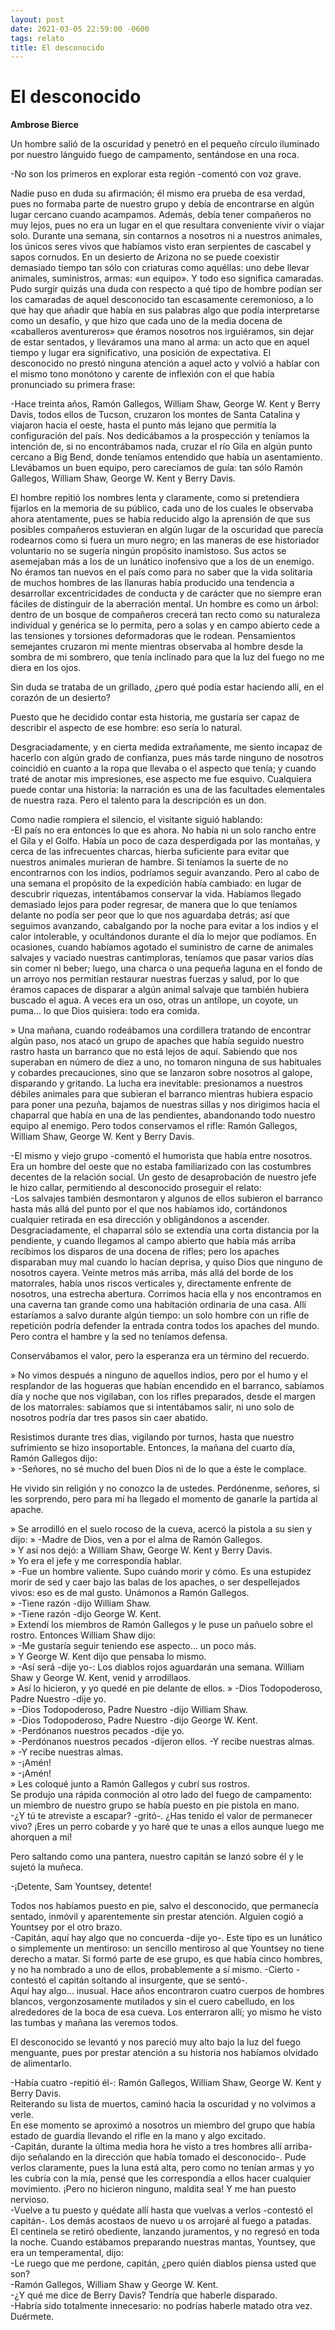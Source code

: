```yaml
---
layout: post
date: 2021-03-05 22:59:00 -0600
tags: relato
title: El desconocido
---
```


# El desconocido
**Ambrose Bierce**

Un hombre salió de la oscuridad y penetró en el pequeño círculo iluminado por nuestro lánguido fuego de campamento, sentándose en una roca.

-No son los primeros en explorar esta región -comentó con voz grave.

Nadie puso en duda su afirmación; él mismo era prueba de esa verdad, pues no formaba parte de nuestro grupo y debía de encontrarse en algún lugar cercano cuando acampamos. Además, debía tener compañeros no muy lejos, pues no era un lugar en el que resultara conveniente vivir o viajar solo. Durante una semana, sin contarnos a nosotros ni a nuestros animales, los únicos seres vivos que habíamos visto eran serpientes de cascabel y sapos cornudos. En un desierto de Arizona no se puede coexistir demasiado tiempo tan sólo con criaturas como aquéllas: uno debe llevar animales, suministros, armas: «un equipo». Y todo eso significa camaradas. Pudo surgir quizás una duda con respecto a qué tipo de hombre podían ser los camaradas de aquel desconocido tan escasamente ceremonioso, a lo que hay que añadir que había en sus palabras algo que podía interpretarse como un desafío, y que hizo que
cada uno de la media docena de «caballeros aventureros» que éramos nosotros nos irguiéramos, sin dejar de estar sentados, y lleváramos una mano al arma: un acto que en aquel tiempo y lugar era significativo, una posición de expectativa. El desconocido no prestó ninguna atención a aquel acto y volvió a hablar con el mismo tono monótono y carente de inflexión con el que había pronunciado su primera frase:

-Hace treinta años, Ramón Gallegos, William Shaw, George W. Kent y Berry Davis, todos ellos de Tucson, cruzaron los montes de Santa Catalina y viajaron hacia el oeste, hasta el punto más lejano que permitía la configuración del país. Nos dedicábamos a la prospección y teníamos la intención de, si no encontrábamos nada, cruzar el río Gila en algún punto cercano a Big Bend, donde teníamos entendido que había un asentamiento. Llevábamos un buen equipo, pero carecíamos de guía: tan sólo Ramón Gallegos, William Shaw, George W. Kent y Berry Davis.

El hombre repitió los nombres lenta y claramente, como si pretendiera fijarlos en la memoria de su público, cada uno de los cuales le observaba ahora atentamente, pues se había reducido algo la aprensión de que sus posibles compañeros estuvieran en algún lugar de la oscuridad que parecía rodearnos como si fuera un muro negro; en las maneras de ese historiador voluntario no se sugería ningún propósito inamistoso. Sus actos se asemejaban más a los de un lunático inofensivo que a los de un enemigo. No éramos tan nuevos en el país como para no saber que la vida solitaria de muchos hombres de las llanuras había producido una tendencia a desarrollar excentricidades de conducta y de carácter que no siempre eran fáciles de distinguir de la aberración mental. Un hombre es como un árbol: dentro de un bosque de compañeros crecerá tan recto como su naturaleza individual y genérica se lo permita, pero a solas y en campo abierto cede a las tensiones y torsiones deformadoras que le rodean. Pensamientos semejantes cruzaron mi mente mientras observaba al hombre desde la sombra de mi sombrero, que tenía inclinado para que la luz del fuego no me diera en los ojos.

Sin duda se trataba de un grillado, ¿pero qué podía estar haciendo allí, en el corazón de un desierto?

Puesto que he decidido contar esta historia, me gustaría ser capaz de describir el aspecto de ese hombre: eso sería lo natural.

Desgraciadamente, y en cierta medida extrañamente, me siento incapaz de hacerlo con algún grado de confianza, pues más tarde ninguno de nosotros coincidió en cuanto a la ropa que llevaba o el aspecto que tenía; y cuando traté de anotar mis impresiones, ese aspecto me fue esquivo. Cualquiera puede contar una historia: la narración es una de las facultades elementales de nuestra raza. Pero el talento para la descripción es un don.

Como nadie rompiera el silencio, el visitante siguió hablando:  
-El país no era entonces lo que es ahora. No había ni un solo rancho entre el Gila y el Golfo. Había un poco de caza desperdigada por las montañas, y cerca de las infrecuentes charcas, hierba suficiente para evitar que nuestros animales murieran de hambre. Si teníamos la suerte de no encontrarnos con los indios, podríamos seguir avanzando. Pero al cabo de una semana el propósito de la expedición había cambiado: en lugar de descubrir riquezas, intentábamos conservar la vida. Habíamos llegado demasiado lejos para poder regresar, de manera que lo que teníamos delante no podía ser peor que lo que nos aguardaba detrás; así que seguimos avanzando, cabalgando por la noche para evitar a los indios y el calor intolerable, y ocultándonos durante el día lo mejor
que podíamos. En ocasiones, cuando habíamos agotado el suministro de carne de animales salvajes y vaciado nuestras cantimploras, teníamos que pasar varios días sin comer ni beber; luego, una charca o una pequeña laguna en el fondo de un arroyo nos permitían restaurar nuestras fuerzas y salud, por lo que éramos capaces de disparar a algún animal salvaje que también hubiera buscado el agua. A veces era un oso, otras un antílope, un coyote, un puma... lo que Dios quisiera: todo era comida.

» Una mañana, cuando rodeábamos una cordillera tratando de encontrar algún paso, nos atacó un grupo de apaches que había seguido nuestro rastro hasta un barranco que no está lejos de aquí. Sabiendo que nos superaban en número de diez a uno, no tomaron ninguna de sus habituales y cobardes precauciones, sino que se lanzaron sobre nosotros al galope, disparando y gritando. La lucha era inevitable: presionamos a nuestros débiles animales para que subieran el barranco mientras hubiera espacio para poner una pezuña, bajamos de nuestras sillas y nos dirigimos hacia el chaparral que había en una de las pendientes, abandonando todo nuestro equipo al enemigo. Pero todos conservamos el rifle: Ramón Gallegos, William Shaw, George W. Kent y Berry Davis.

-El mismo y viejo grupo -comentó el humorista que había entre nosotros.  
Era un hombre del oeste que no estaba familiarizado con las costumbres decentes de la relación social. Un gesto de desaprobación de nuestro jefe le hizo callar, permitiendo al desconocido proseguir el relato:  
-Los salvajes también desmontaron y algunos de ellos subieron el barranco hasta más allá del punto por el que nos habíamos ido,
cortándonos cualquier retirada en esa dirección y obligándonos a ascender. Desgraciadamente, el chaparral sólo se extendía una corta distancia por la pendiente, y cuando llegamos al campo abierto que había más arriba recibimos los disparos de una docena de rifles; pero los apaches disparaban muy mal cuando lo hacían deprisa, y quiso Dios que ninguno de nosotros cayera. Veinte metros más arriba, más allá del borde de los matorrales, había unos riscos verticales y, directamente enfrente de nosotros, una estrecha abertura. Corrimos hacia ella y nos encontramos en una caverna tan grande como una habitación ordinaria de una casa. Allí estaríamos a salvo durante algún tiempo: un solo hombre con un rifle de repetición podría defender la entrada contra todos los
apaches del mundo. Pero contra el hambre y la sed no teníamos defensa.

Conservábamos el valor, pero la esperanza era un término del recuerdo.

» No vimos después a ninguno de aquellos indios, pero por el humo y el resplandor de las hogueras que habían encendido en el barranco, sabíamos día y noche que nos vigilaban, con los rifles preparados, desde el margen de los matorrales: sabíamos que si intentábamos salir, ni uno solo de nosotros podría dar tres pasos sin caer abatido.

Resistimos durante tres días, vigilando por turnos, hasta que nuestro sufrimiento se hizo insoportable. Entonces, la mañana del cuarto día, Ramón Gallegos dijo:  
» -Señores, no sé mucho del buen Dios ni de lo que a éste le complace.

He vivido sin religión y no conozco la de ustedes. Perdónenme, señores, si les sorprendo, pero para mí ha llegado el momento de ganarle la partida al apache.

» Se arrodilló en el suelo rocoso de la cueva, acercó la pistola a su sien y dijo:
» -Madre de Dios, ven a por el alma de Ramón Gallegos.  
» Y así nos dejó: a William Shaw, George W. Kent y Berry Davis.  
» Yo era el jefe y me correspondía hablar.  
» -Fue un hombre valiente. Supo cuándo morir y cómo. Es una estupidez morir de sed y caer bajo las balas de los apaches, o ser despellejados vivos: eso es de mal gusto. Unámonos a Ramón Gallegos.  
» -Tiene razón -dijo William Shaw.  
» -Tiene razón -dijo George W. Kent.  
» Extendí los miembros de Ramón Gallegos y le puse un pañuelo sobre el rostro. Entonces William Shaw dijo:  
» -Me gustaría seguir teniendo ese aspecto... un poco más.  
» Y George W. Kent dijo que pensaba lo mismo.  
» -Así será -dije yo-: Los diablos rojos aguardarán una semana. William Shaw y George W. Kent, venid y arrodillaos.  
» Así lo hicieron, y yo quedé en pie delante de ellos. » -Dios Todopoderoso, Padre Nuestro -dije yo.  
» -Dios Todopoderoso, Padre Nuestro -dijo William Shaw.  
» -Dios Todopoderoso, Padre Nuestro -dijo George W. Kent.  
» -Perdónanos nuestros pecados -dije yo.  
» -Perdónanos nuestros pecados -dijeron ellos. -Y recibe nuestras almas.  
» -Y recibe nuestras almas.  
» -¡Amén!  
» -¡Amén!  
» Les coloqué junto a Ramón Gallegos y cubrí sus rostros.  
Se produjo una rápida conmoción al otro lado del fuego de campamento:  
un miembro de nuestro grupo se había puesto en pie pistola en mano.  
-¿Y tú te atreviste a escapar? -gritó-. ¿Has tenido el valor de permanecer vivo? ¡Eres un perro cobarde y yo haré que te unas a ellos aunque luego me ahorquen a mí!

Pero saltando como una pantera, nuestro capitán se lanzó sobre él y le sujetó la muñeca.

-¡Detente, Sam Yountsey, detente!

Todos nos habíamos puesto en pie, salvo el desconocido, que permanecía sentado, inmóvil y aparentemente sin prestar atención. Alguien cogió a Yountsey por el otro brazo.  
-Capitán, aquí hay algo que no concuerda -dije yo-. Este tipo es un lunático o simplemente un mentiroso: un sencillo mentiroso al que Yountsey no tiene derecho a matar. Si formó parte de ese grupo, es que había cinco hombres, y no ha nombrado a uno de ellos, probablemente a sí mismo.
-Cierto -contestó el capitán soltando al insurgente, que se sentó-.  
Aquí hay algo... inusual. Hace años encontraron cuatro cuerpos de hombres blancos, vergonzosamente mutilados y sin el cuero cabelludo, en los alrededores de la boca de esa cueva. Los enterraron allí; yo mismo he visto las tumbas y mañana las veremos todos.

El desconocido se levantó y nos pareció muy alto bajo la luz del fuego menguante, pues por prestar atención a su historia nos habíamos olvidado de alimentarlo.

-Había cuatro -repitió él-: Ramón Gallegos, William Shaw, George W. Kent y Berry Davis.  
Reiterando su lista de muertos, caminó hacia la oscuridad y no volvimos a verle.  
En ese momento se aproximó a nosotros un miembro del grupo que había estado de guardia llevando el rifle en la mano y algo excitado.  
-Capitán, durante la última media hora he visto a tres hombres allí arriba-dijo señalando en la dirección que había tomado el desconocido-. Pude verlos claramente, pues la luna está alta, pero como no tenían armas y yo les cubría con la mía, pensé que les correspondía a ellos hacer cualquier movimiento. ¡Pero no hicieron ninguno, maldita sea! Y me han puesto nervioso.  
-Vuelve a tu puesto y quédate allí hasta que vuelvas a verlos -contestó el capitán-. Los demás acostaos de nuevo u os arrojaré al fuego a patadas.  
El centinela se retiró obediente, lanzando juramentos, y no regresó en toda la noche. Cuando estábamos preparando nuestras mantas, Yountsey, que era un temperamental, dijo:  
-Le ruego que me perdone, capitán, ¿pero quién diablos piensa usted que son?  
-Ramón Gallegos, William Shaw y George W. Kent.  
-¿Y qué me dice de Berry Davis? Tendría que haberle disparado.  
-Habría sido totalmente innecesario: no podrías haberle matado otra vez. Duérmete.